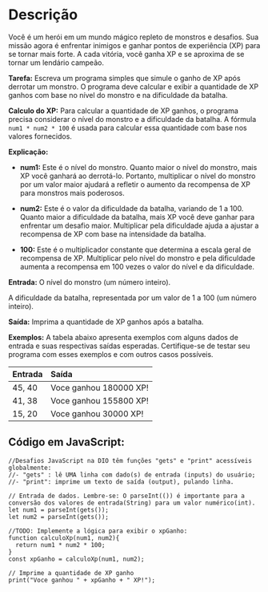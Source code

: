 # Descrição

Você é um herói em um mundo mágico repleto de monstros e desafios. Sua missão agora é enfrentar inimigos e ganhar pontos de experiência (XP) para se tornar mais forte. A cada vitória, você ganha XP e se aproxima de se tornar um lendário campeão.

**Tarefa:** Escreva um programa simples que simule o ganho de XP após derrotar um monstro. O programa deve calcular e exibir a quantidade de XP ganhos com base no nível do monstro e na dificuldade da batalha.

**Calculo do XP:** Para calcular a quantidade de XP ganhos, o programa precisa considerar o nível do monstro e a dificuldade da batalha. A fórmula ```num1 * num2 * 100``` é usada para calcular essa quantidade com base nos valores fornecidos.

**Explicação:**

- **num1:** Este é o nível do monstro. Quanto maior o nível do monstro, mais XP você ganhará ao derrotá-lo. Portanto, multiplicar o nível do monstro por um valor maior ajudará a refletir o aumento da recompensa de XP para monstros mais poderosos.

- **num2:** Este é o valor da dificuldade da batalha, variando de 1 a 100. Quanto maior a dificuldade da batalha, mais XP você deve ganhar para enfrentar um desafio maior. Multiplicar pela dificuldade ajuda a ajustar a recompensa de XP com base na intensidade da batalha.

- **100:** Este é o multiplicador constante que determina a escala geral de recompensa de XP. Multiplicar pelo nível do monstro e pela dificuldade aumenta a recompensa em 100 vezes o valor do nível e da dificuldade.

**Entrada:**
O nível do monstro (um número inteiro).

A dificuldade da batalha, representada por um valor de 1 a 100 (um número inteiro).

**Saída:**
Imprima a quantidade de XP ganhos após a batalha.

**Exemplos:**
A tabela abaixo apresenta exemplos com alguns dados de entrada e suas respectivas saídas esperadas. Certifique-se de testar seu programa com esses exemplos e com outros casos possíveis.

<table>
  <thead>
    <tr align="left">
      <th>Entrada</th>
      <th>Saída</th>
    </tr>
  </thead>
  <tbody align="left">
    <tr>
      <td>45, 40</td>
      <td>Voce ganhou 180000 XP!</td>      
    </tr>
        <tr>
      <td>41, 38</td>
      <td>Voce ganhou 155800 XP!</td>      
    </tr>
    <tr>
      <td>15, 20</td>
      <td>Voce ganhou 30000 XP!</td>      
    </tr>
  </tbody>
  <tfoot></tfoot>
</table>

## Código em JavaScript:

```
//Desafios JavaScript na DIO têm funções "gets" e "print" acessíveis globalmente:
//- "gets" : lê UMA linha com dado(s) de entrada (inputs) do usuário;
//- "print": imprime um texto de saída (output), pulando linha.

// Entrada de dados. Lembre-se: O parseInt(()) é importante para a conversão dos valores de entrada(String) para um valor numérico(int).
let num1 = parseInt(gets());
let num2 = parseInt(gets());

//TODO: Implemente a lógica para exibir o xpGanho:
function calculoXp(num1, num2){
  return num1 * num2 * 100;
}
const xpGanho = calculoXp(num1, num2);

// Imprime a quantidade de XP ganho
print("Voce ganhou " + xpGanho + " XP!");
```